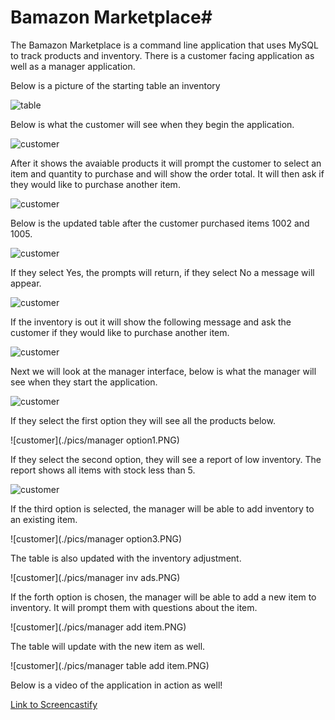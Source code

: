 # Bamazon Marketplace#

The Bamazon Marketplace is a command line application that uses MySQL to track products and inventory. There is a customer facing application as well as a manager application. 

Below is a picture of the starting table an inventory 

![table](./pics/table.PNG)

Below is what the customer will see when they begin the application. 

![customer](./pics/customer1.PNG)

After it shows the avaiable products it will prompt the customer to select an item and quantity to purchase and will show the order total. It will then ask if they would like to purchase another item.

![customer](./pics/customer2.PNG)

Below is the updated table after the customer purchased items 1002 and 1005.

![customer](./pics/tableupdate1.PNG)

If they select Yes, the prompts will return, if they select No a message will appear. 

![customer](./pics/customer3.PNG)

If the inventory is out it will show the following message and ask the customer if they would like to purchase another item.

![customer](./pics/customerOut.PNG)

Next we will look at the manager interface, below is what the manager will see when they start the application. 

![customer](./pics/managerprompt.PNG)

If they select the first option they will see all the products below. 

![customer](./pics/manager option1.PNG)

If they select the second option, they will see a report of low inventory. The report shows all items with stock less than 5. 

![customer](./pics/manageroption2.PNG)

If the third option is selected, the manager will be able to add inventory to an existing item.

![customer](./pics/manager option3.PNG)

The table is also updated with the inventory adjustment.

![customer](./pics/manager inv ads.PNG)

If the forth option is chosen, the manager will be able to add a new item to inventory. It will prompt them with questions about the item. 

![customer](./pics/manager add item.PNG)

The table will update with the new item as well.

![customer](./pics/manager table add item.PNG)

Below is a video of the application in action as well! 

[Link to Screencastify](https://drive.google.com/file/d/1EYO_XzL36t4qEfPJ9ZeRyGvHHj3FZZe3/view)
